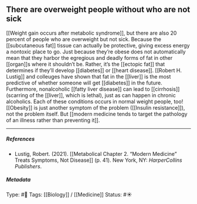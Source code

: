 ## There are overweight people without who are not sick  # 

[[Weight gain occurs after metabolic syndrome]], but there are also 20 percent of people who are overweight but not sick. Because the [[subcutaneous fat]] tissue can actually be protective, giving excess energy a nontoxic place to go. Just because they’re obese does not automatically mean that they harbor the egregious and deadly forms of fat in other [[organ]]s where it shouldn’t be. Rather, it’s the [[ectopic fat]] that determines if they’ll develop [[diabetes]] or [[heart disease]]. [[Robert H. Lustig]] and colleuges have shown that fat in the [[liver]] is the most predictive of whether someone will get [[diabetes]] in the future. Furthermore, nonalcoholic [[fatty liver disease]] can lead to [[cirrhosis]] (scarring of the [[liver]], which is lethal), just as can happen in chronic alcoholics. Each of these conditions occurs in normal weight people, too! [[Obesity]] is just another symptom of the problem ([[Insulin resistance]]), not the problem itself. But [[modern medicine tends to target the pathology of an illness rather than preventing it]].

___

##### References

- Lustig, Robert. (2021). [[Metabolical Chapter 2. “Modern Medicine” Treats Symptoms, Not Disease]] (p. 41). New York, NY: _HarperCollins Publishers_.

##### Metadata

Type: #🔴 
Tags: [[Biology]] / [[Medicine]]
Status: #☀️ 